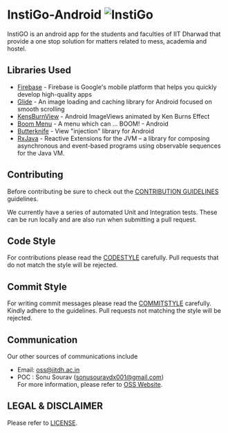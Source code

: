 # InstiGo-Android ![InstiGo](https://user-images.githubusercontent.com/47269634/55819333-2a623c80-5b16-11e9-9e68-7383086d8b80.png)

InstiGO is an android app for the students and faculties of IIT Dharwad that provide a one stop solution for matters related to mess, academia and hostel. 

## Libraries Used

- [Firebase](https://github.com/firebase/quickstart-android) - Firebase is Google's mobile platform that helps you quickly develop high-quality apps
- [Glide](https://github.com/bumptech/glide) - An image loading and caching library for Android focused on smooth scrolling 
- [KensBurnView](https://github.com/flavioarfaria/KenBurnsView) - Android ImageViews animated by Ken Burns Effect
- [Boom Menu](https://github.com/Nightonke/BoomMenu) - A menu which can ... BOOM! - Android
- [Butterknife](http://jakewharton.github.io/butterknife/) - View "injection" library for Android
- [RxJava](https://github.com/ReactiveX/RxJava) - Reactive Extensions for the JVM – a library for composing asynchronous and event-based programs using observable sequences for the Java VM.

## Contributing

Before contributing be sure to check out the [CONTRIBUTION GUIDELINES](https://github.com/oss2019/OSS-Overview/blob/master/Contribution%20Guidelines.md) guidelines.

We currently have a series of automated Unit and Integration tests. These can be run locally and are also run when submitting a pull request.

## Code Style
For contributions please read the [CODESTYLE](https://github.com/oss2019/OSS-Overview/blob/master/Code%20Style.md) carefully. Pull requests that do not match the style will be rejected.

## Commit Style
For writing commit messages please read the [COMMITSTYLE](https://github.com/oss2019/OSS-Overview/blob/master/Commit%20Style.md) carefully. Kindly adhere to the guidelines. Pull requests not matching the style will be rejected.  

## Communication

Our other sources of communications include

- Email: oss@iitdh.ac.in
- POC : Sonu Sourav (sonusouravdx001@gmail.com)  
For more information, please refer to [OSS Website](https://oss2019.github.io/).


## LEGAL & DISCLAIMER

Please refer to [LICENSE](https://github.com/oss2019/OSS-Overview/blob/master/LICENSE).
